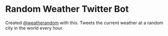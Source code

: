 # Random Weather Twitter Bot
Created [@weatherandom](https://twitter.com/weatherandom) with this. Tweets the current weather at a random city in the world every hour.
